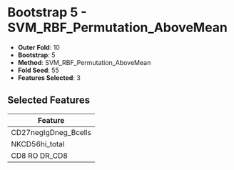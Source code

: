 # Bootstrap 5 - SVM_RBF_Permutation_AboveMean

- **Outer Fold**: 10
- **Bootstrap**: 5
- **Method**: SVM_RBF_Permutation_AboveMean
- **Fold Seed**: 55
- **Features Selected**: 3

## Selected Features

| Feature |
|---------|
| CD27negIgDneg_Bcells |
| NKCD56hi_total |
| CD8 RO DR_CD8 |
